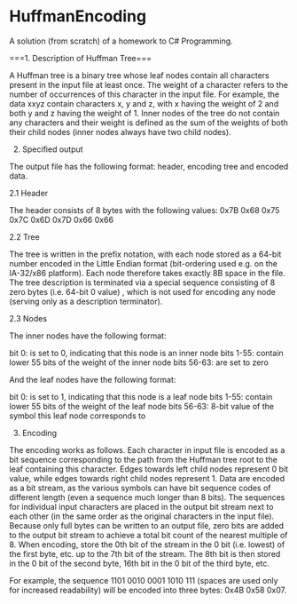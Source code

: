 # HuffmanEncoding

A solution (from scratch) of a homework to C# Programming.

===1. Description of Huffman Tree===

A Huffman tree is a binary tree whose leaf nodes contain all characters present in the input file at least once. 
The weight of a character refers to the number of occurrences of this character in the input file. 
For example, the data xxyz contain characters x, y and z, with x having the weight of 2 and both y and z having the weight of 1.
Inner nodes of the tree do not contain any characters and their weight is defined as the sum of the weights of both their child nodes 
(inner nodes always have two child nodes).

2. Specified output

The output file has the following format: header, encoding tree and encoded data. 

2.1 Header

The header consists of 8 bytes with the following values:
0x7B 0x68 0x75 0x7C 0x6D 0x7D 0x66 0x66

2.2 Tree

The tree is written in the prefix notation, with each node stored as a 64-bit number encoded in the Little Endian format 
(bit-ordering used e.g. on the IA-32/x86 platform). Each node therefore takes exactly 8B space in the file. 
The tree description is terminated via a special sequence consisting of 8 zero bytes (i.e. 64-bit 0 value)
, which is not used for encoding any node (serving only as a description terminator).

2.3 Nodes

The inner nodes have the following format:

bit 0: is set to 0, indicating that this node is an inner node
bits 1-55: contain lower 55 bits of the weight of the inner node
bits 56-63: are set to zero

And the leaf nodes have the following format:

bit 0: is set to 1, indicating that this node is a leaf node
bits 1-55: contain lower 55 bits of the weight of the leaf node
bits 56-63: 8-bit value of the symbol this leaf node corresponds to

3. Encoding

The encoding works as follows. Each character in input file is encoded as a bit sequence corresponding to the path from the Huffman tree root 
to the leaf containing this character. Edges towards left child nodes represent 0 bit value, while edges towards right child nodes represent 1. 
Data are encoded as a bit stream, as the various symbols can have bit sequence codes of different length (even a sequence much longer than 8 bits). 
The sequences for individual input characters are placed in the output bit stream next to each other (in the same order as the original characters in the input file). 
Because only full bytes can be written to an output file, zero bits are added to the output bit stream to achieve a total bit count of the nearest multiple of 8. 
When encoding, store the 0th bit of the stream in the 0 bit (i.e. lowest) of the first byte, etc. up to the 7th bit of the stream. 
The 8th bit is then stored in the 0 bit of the second byte, 16th bit in the 0 bit of the third byte, etc.

For example, the sequence 1101 0010 0001 1010 111 (spaces are used only for increased readability) will be encoded into three bytes: 0x4B 0x58 0x07.
